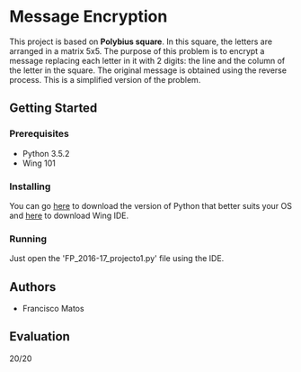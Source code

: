 # Message Encryption

This project is based on **Polybius square**. In this square, the letters are arranged in a matrix 5x5. The purpose of this problem is to encrypt a message replacing each letter in it with 2 digits: the line and the column of the letter in the square. The original message is obtained using the reverse process. This is a simplified version of the problem.

## Getting Started

### Prerequisites

* Python 3.5.2
* Wing 101

### Installing

You can go [here](http://www.python.org/download/) to download the version of Python that better suits your OS and [here](http://wingware.com/downloads/wingide-101) to download Wing IDE.

### Running

Just open the 'FP_2016-17_projecto1.py' file using the IDE.

## Authors

* Francisco Matos

## Evaluation
20/20
